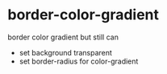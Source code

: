 # border-color-gradient
border color gradient
but still can
- set background transparent
- set border-radius for color-gradient

